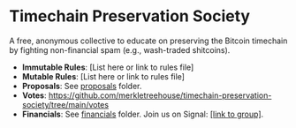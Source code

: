 # Timechain Preservation Society
A free, anonymous collective to educate on preserving the Bitcoin timechain by fighting non-financial spam (e.g., wash-traded shitcoins).
- **Immutable Rules**: [List here or link to rules file]
- **Mutable Rules**: [List here or link to rules file]
- **Proposals**: See [proposals](#proposals) folder.
- **Votes**: https://github.com/merkletreehouse/timechain-preservation-society/tree/main/votes
- **Financials**: See [financials](#financials) folder.
Join us on Signal: [[link to group]](https://signal.group/#CjQKIDlIqEuG3pojJru2sEVy7hupibKGJ5gKRlHtRmHOt8IVEhDty4EXxTL4wmMtQnkPB7IP).
